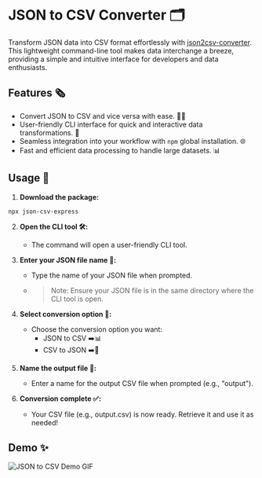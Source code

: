 # JSON to CSV Converter 🗂️
Transform JSON data into CSV format effortlessly with [json2csv-converter](https://www.npmjs.com/package/json-csv-express). This lightweight command-line tool makes data interchange a breeze, providing a simple and intuitive interface for developers and data enthusiasts.

## Features 🗞️
- Convert JSON to CSV and vice versa with ease. 🔄📄
- User-friendly CLI interface for quick and interactive data transformations. 💬
- Seamless integration into your workflow with ```npm``` global installation. 🌐
- Fast and efficient data processing to handle large datasets. 📊

## Usage 📇
1. **Download the package:**
```bash
npx json-csv-express
```

2. **Open the CLI tool 🛠️:**
   - The command will open a user-friendly CLI tool.

4. **Enter your JSON file name 📄:**
   - Type the name of your JSON file when prompted.
   - > Note: Ensure your JSON file is in the same directory where the CLI tool is open. 
6. **Select conversion option 🔄:**
   - Choose the conversion option you want:
     - JSON to CSV ➡️📊
     - CSV to JSON ➡️📄

8. **Name the output file 💾:**
   - Enter a name for the output CSV file when prompted (e.g., "output").

10. **Conversion complete ✅:**
    - Your CSV file (e.g., output.csv) is now ready. Retrieve it and use it as needed!

## Demo ✨
![JSON to CSV Demo GIF](https://github.com/mutasim77/json-csv-express/assets/96326525/2953f796-1965-424d-b508-b1f3585f78b8)


